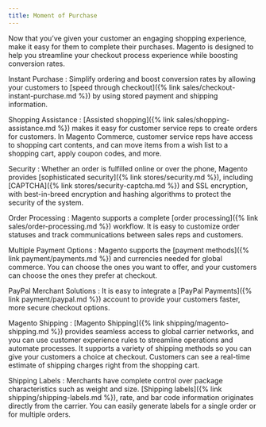 ```yaml
---
title: Moment of Purchase
---
```


Now that you’ve given your customer an engaging shopping experience, make it easy for them to complete their purchases. Magento is designed to help you streamline your checkout process experience while boosting conversion rates.

Instant Purchase
:  Simplify ordering and boost conversion rates by allowing your customers to [speed through checkout]({% link sales/checkout-instant-purchase.md %}) by using stored payment and shipping information.

Shopping Assistance
:  [Assisted shopping]({% link sales/shopping-assistance.md %}) makes it easy for customer service reps to create orders for customers. In Magento Commerce, customer service reps have access to shopping cart contents, and can move items from a wish list to a shopping cart, apply coupon codes, and more.

Security
:  Whether an order is fulfilled online or over the phone, Magento provides [sophisticated security]({% link stores/security.md %}), including [CAPTCHA]({% link stores/security-captcha.md %}) and SSL encryption, with best-in-breed encryption and hashing algorithms to protect the security of the system.

Order Processing
:  Magento supports a complete [order processing]({% link sales/order-processing.md %}) workflow. It is easy to customize order statuses and track communications between sales reps and customers.

Multiple Payment Options
:  Magento supports the [payment methods]({% link payment/payments.md %}) and currencies needed for global commerce. You can choose the ones you want to offer, and your customers can choose the ones they prefer at checkout.

PayPal Merchant Solutions
:  It is easy to integrate a [PayPal Payments]({% link payment/paypal.md %}) account to provide your customers faster, more secure checkout options.

Magento Shipping
:  [Magento Shipping]({% link shipping/magento-shipping.md %}) provides seamless access to global carrier networks, and you can use customer experience rules to streamline operations and automate processes. It supports a variety of shipping methods so you can give your customers a choice at checkout. Customers can see a real-time estimate of shipping charges right from the shopping cart.

Shipping Labels
:  Merchants have complete control over package characteristics such as weight and size. [Shipping labels]({% link shipping/shipping-labels.md %}), rate, and bar code information originates directly from the carrier. You can easily generate labels for a single order or for multiple orders.
